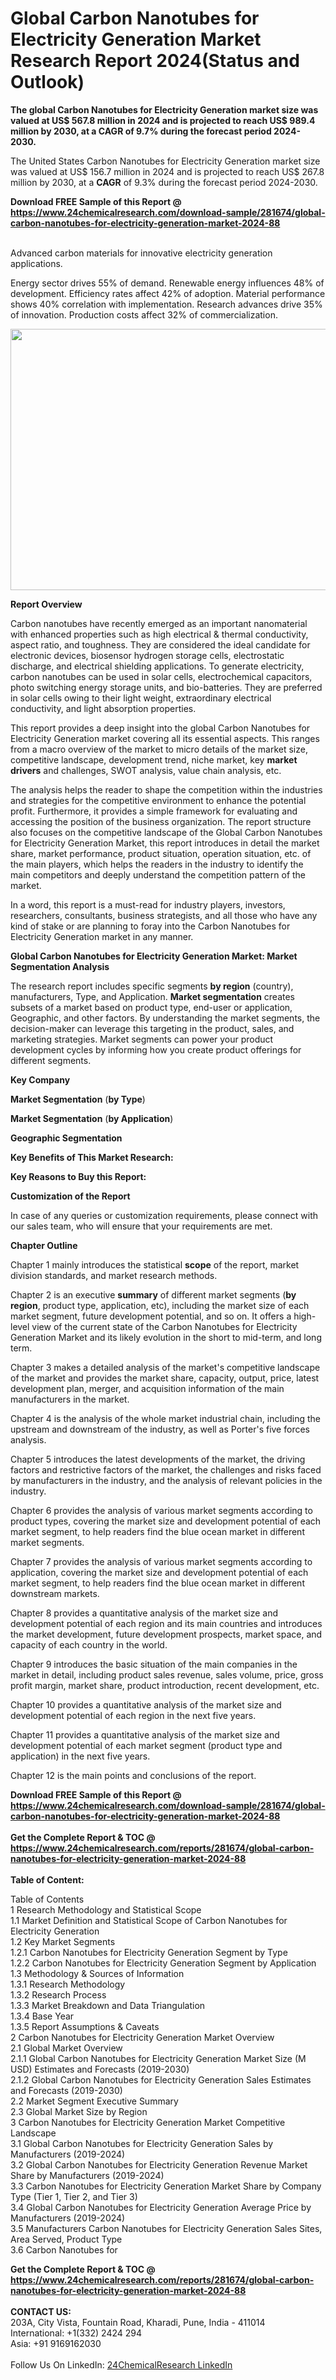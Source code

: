 <h1>Global Carbon Nanotubes for Electricity Generation Market Research Report 2024(Status and Outlook)</h1><p><strong>The global Carbon Nanotubes for Electricity Generation market size was valued at US$ 567.8 million in 2024 and is projected to reach US$ 989.4 million by 2030, at a CAGR of 9.7% during the forecast period 2024-2030.</strong></p><p>
</p><p>The United States Carbon Nanotubes for Electricity Generation market size was valued at US$ 156.7 million in 2024 and is projected to reach US$ 267.8 million by 2030, at a <strong>CAGR</strong> of 9.3% during the forecast period 2024-2030.</p><div><b>Download FREE Sample of this Report @ 
            <a href="https://www.24chemicalresearch.com/download-sample/281674/global-carbon-nanotubes-for-electricity-generation-market-2024-88">
            https://www.24chemicalresearch.com/download-sample/281674/global-carbon-nanotubes-for-electricity-generation-market-2024-88</a></b></div><br><p>
</p><p>Advanced carbon materials for innovative electricity generation applications.</p><p>
</p><p>Energy sector drives 55% of demand. Renewable energy influences 48% of development. Efficiency rates affect 42% of adoption. Material performance shows 40% correlation with implementation. Research advances drive 35% of innovation. Production costs affect 32% of commercialization.</p><p>
</p><p><img alt="" src="https://24chemicalresearch.com/assets/report-images/GlobalCarbonNanotubesforElectricityGenerationMarket.png" style="height:418px; width:731px"></p><p>
</p><p><strong>Report Overview</strong></p><p>
</p><p></p><p>
</p><p>Carbon nanotubes have recently emerged as an important nanomaterial with enhanced properties such as high electrical &amp; thermal conductivity, aspect ratio, and toughness. They are considered the ideal candidate for electronic devices, biosensor hydrogen storage cells, electrostatic discharge, and electrical shielding applications. To generate electricity, carbon nanotubes can be used in solar cells, electrochemical capacitors, photo switching energy storage units, and bio-batteries. They are preferred in solar cells owing to their light weight, extraordinary electrical conductivity, and light absorption properties.</p><p>
</p><p>This report provides a deep insight into the global Carbon Nanotubes for Electricity Generation market covering all its essential aspects. This ranges from a macro overview of the market to micro details of the market size, competitive landscape, development trend, niche market, key <strong>market drivers</strong> and challenges, SWOT analysis, value chain analysis, etc.</p><p>
</p><p>The analysis helps the reader to shape the competition within the industries and strategies for the competitive environment to enhance the potential profit. Furthermore, it provides a simple framework for evaluating and accessing the position of the business organization. The report structure also focuses on the competitive landscape of the Global Carbon Nanotubes for Electricity Generation Market, this report introduces in detail the market share, market performance, product situation, operation situation, etc. of the main players, which helps the readers in the industry to identify the main competitors and deeply understand the competition pattern of the market.</p><p>
</p><p>In a word, this report is a must-read for industry players, investors, researchers, consultants, business strategists, and all those who have any kind of stake or are planning to foray into the Carbon Nanotubes for Electricity Generation market in any manner.</p><p>
</p><p><strong>Global Carbon Nanotubes for Electricity Generation Market: Market Segmentation Analysis</strong></p><p>
</p><p>The research report includes specific segments <strong>by region</strong> (country), manufacturers, Type, and Application. <strong>Market segmentation</strong> creates subsets of a market based on product type, end-user or application, Geographic, and other factors. By understanding the market segments, the decision-maker can leverage this targeting in the product, sales, and marketing strategies. Market segments can power your product development cycles by informing how you create product offerings for different segments.</p><p>
</p><p><strong>Key Company</strong></p><p>
</p><p>
</p><p><strong>Market Segmentation</strong> (<strong>by Type</strong>)</p><p>
</p><p>
</p><p><strong>Market Segmentation</strong> (<strong>by Application</strong>)</p><p>
</p><p>
</p><p><strong>Geographic Segmentation</strong></p><p>
</p><p>
</p><p><strong>Key Benefits of This Market Research:</strong></p><p>
</p><p>
</p><p><strong>Key Reasons to Buy this Report:</strong></p><p>
</p><p>
</p><p><strong>Customization of the Report</strong></p><p>
</p><p>In case of any queries or customization requirements, please connect with our sales team, who will ensure that your requirements are met.</p><p>
</p><p><strong>Chapter Outline</strong></p><p>
</p><p>Chapter 1 mainly introduces the statistical <strong>scope</strong> of the report, market division standards, and market research methods.</p><p>
</p><p>Chapter 2 is an executive <strong>summary</strong> of different market segments (<strong>by region</strong>, product type, application, etc), including the market size of each market segment, future development potential, and so on. It offers a high-level view of the current state of the Carbon Nanotubes for Electricity Generation Market and its likely evolution in the short to mid-term, and long term.</p><p>
</p><p>Chapter 3 makes a detailed analysis of the market's competitive landscape of the market and provides the market share, capacity, output, price, latest development plan, merger, and acquisition information of the main manufacturers in the market.</p><p>
</p><p>Chapter 4 is the analysis of the whole market industrial chain, including the upstream and downstream of the industry, as well as Porter's five forces analysis.</p><p>
</p><p>Chapter 5 introduces the latest developments of the market, the driving factors and restrictive factors of the market, the challenges and risks faced by manufacturers in the industry, and the analysis of relevant policies in the industry.</p><p>
</p><p>Chapter 6 provides the analysis of various market segments according to product types, covering the market size and development potential of each market segment, to help readers find the blue ocean market in different market segments.</p><p>
</p><p>Chapter 7 provides the analysis of various market segments according to application, covering the market size and development potential of each market segment, to help readers find the blue ocean market in different downstream markets.</p><p>
</p><p>Chapter 8 provides a quantitative analysis of the market size and development potential of each region and its main countries and introduces the market development, future development prospects, market space, and capacity of each country in the world.</p><p>
</p><p>Chapter 9 introduces the basic situation of the main companies in the market in detail, including product sales revenue, sales volume, price, gross profit margin, market share, product introduction, recent development, etc.</p><p>
</p><p>Chapter 10 provides a quantitative analysis of the market size and development potential of each region in the next five years.</p><p>
</p><p>Chapter 11 provides a quantitative analysis of the market size and development potential of each market segment (product type and application) in the next five years.</p><p>
</p><p>Chapter 12 is the main points and conclusions of the report.</p><p>

</p><div><b>Download FREE Sample of this Report @ 
            <a href="https://www.24chemicalresearch.com/download-sample/281674/global-carbon-nanotubes-for-electricity-generation-market-2024-88">
            https://www.24chemicalresearch.com/download-sample/281674/global-carbon-nanotubes-for-electricity-generation-market-2024-88</a></b></div><br><div><b>Get the Complete Report & TOC @ 
            <a href="https://www.24chemicalresearch.com/reports/281674/global-carbon-nanotubes-for-electricity-generation-market-2024-88">
            https://www.24chemicalresearch.com/reports/281674/global-carbon-nanotubes-for-electricity-generation-market-2024-88</a></b></div><br>
            <b>Table of Content:</b><p>Table of Contents<br />
 1 Research Methodology and Statistical Scope<br />
 1.1 Market Definition and Statistical Scope of Carbon Nanotubes for Electricity Generation<br />
 1.2 Key Market Segments<br />
 1.2.1 Carbon Nanotubes for Electricity Generation Segment by Type<br />
 1.2.2 Carbon Nanotubes for Electricity Generation Segment by Application<br />
 1.3 Methodology & Sources of Information<br />
 1.3.1 Research Methodology<br />
 1.3.2 Research Process<br />
 1.3.3 Market Breakdown and Data Triangulation<br />
 1.3.4 Base Year<br />
 1.3.5 Report Assumptions & Caveats<br />
 2 Carbon Nanotubes for Electricity Generation Market Overview<br />
 2.1 Global Market Overview<br />
 2.1.1 Global Carbon Nanotubes for Electricity Generation Market Size (M USD) Estimates and Forecasts (2019-2030)<br />
 2.1.2 Global Carbon Nanotubes for Electricity Generation Sales Estimates and Forecasts (2019-2030)<br />
 2.2 Market Segment Executive Summary<br />
 2.3 Global Market Size by Region<br />
 3 Carbon Nanotubes for Electricity Generation Market Competitive Landscape<br />
 3.1 Global Carbon Nanotubes for Electricity Generation Sales by Manufacturers (2019-2024)<br />
 3.2 Global Carbon Nanotubes for Electricity Generation Revenue Market Share by Manufacturers (2019-2024)<br />
 3.3 Carbon Nanotubes for Electricity Generation Market Share by Company Type (Tier 1, Tier 2, and Tier 3)<br />
 3.4 Global Carbon Nanotubes for Electricity Generation Average Price by Manufacturers (2019-2024)<br />
 3.5 Manufacturers Carbon Nanotubes for Electricity Generation Sales Sites, Area Served, Product Type<br />
 3.6 Carbon Nanotubes for </p><div><b>Get the Complete Report & TOC @ 
            <a href="https://www.24chemicalresearch.com/reports/281674/global-carbon-nanotubes-for-electricity-generation-market-2024-88">
            https://www.24chemicalresearch.com/reports/281674/global-carbon-nanotubes-for-electricity-generation-market-2024-88</a></b></div><br><b>CONTACT US:</b><br>
            203A, City Vista, Fountain Road, Kharadi, Pune, India - 411014<br>
            International: +1(332) 2424 294<br>
            Asia: +91 9169162030 <br><br>
            Follow Us On LinkedIn: <a href="https://www.linkedin.com/company/24chemicalresearch/">24ChemicalResearch LinkedIn</a>